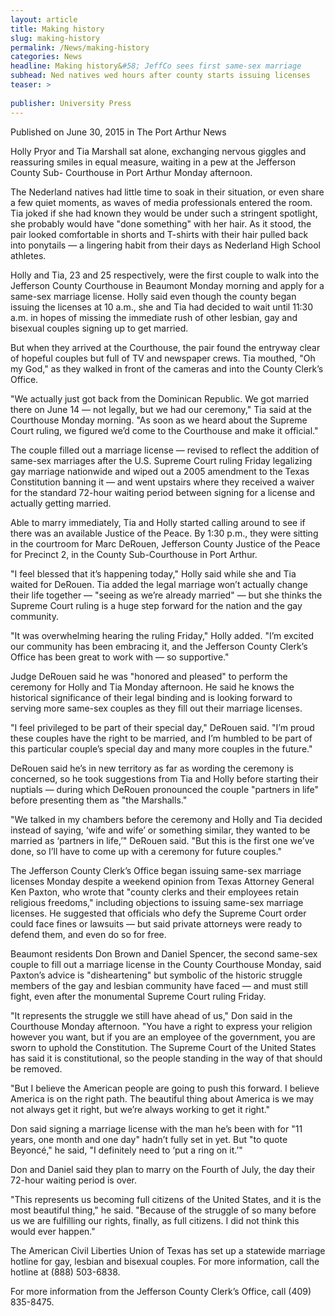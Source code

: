 ```yaml
---
layout: article
title: Making history
slug: making-history
permalink: /News/making-history
categories: News
headline: Making history&#58; JeffCo sees first same-sex marriage
subhead: Ned natives wed hours after county starts issuing licenses
teaser: >
  
publisher: University Press
---
```


Published on June 30, 2015 in The Port Arthur News

Holly Pryor and Tia Marshall sat alone, exchanging nervous giggles and reassuring smiles in equal measure, waiting in a pew at the Jefferson County Sub- Courthouse in Port Arthur Monday afternoon.

The Nederland natives had little time to soak in their situation, or even share a few quiet moments, as waves of media professionals entered the room. Tia joked if she had known they would be under such a stringent spotlight, she probably would have "done something" with her hair. As it stood, the pair looked comfortable in shorts and T-shirts with their hair pulled back into ponytails — a lingering habit from their days as Nederland High School athletes.

Holly and Tia, 23 and 25 respectively, were the first couple to walk into the Jefferson County Courthouse in Beaumont Monday morning and apply for a same-sex marriage license. Holly said even though the county began issuing the licenses at 10 a.m., she and Tia had decided to wait until 11:30 a.m. in hopes of missing the immediate rush of other lesbian, gay and bisexual couples signing up to get married.

But when they arrived at the Courthouse, the pair found the entryway clear of hopeful couples but full of TV and newspaper crews. Tia mouthed, "Oh my God," as they walked in front of the cameras and into the County Clerk’s Office.

"We actually just got back from the Dominican Republic. We got married there on June 14 — not legally, but we had our ceremony," Tia said at the Courthouse Monday morning. "As soon as we heard about the Supreme Court ruling, we figured we’d come to the Courthouse and make it official."

The couple filled out a marriage license — revised to reflect the addition of same-sex marriages after the U.S. Supreme Court ruling Friday legalizing gay marriage nationwide and wiped out a 2005 amendment to the Texas Constitution banning it — and went upstairs where they received a waiver for the standard 72-hour waiting period between signing for a license and actually getting married.

Able to marry immediately, Tia and Holly started calling around to see if there was an available Justice of the Peace. By 1:30 p.m., they were sitting in the courtroom for Marc DeRouen, Jefferson County Justice of the Peace for Precinct 2, in the County Sub-Courthouse in Port Arthur.

"I feel blessed that it’s happening today," Holly said while she and Tia waited for DeRouen. Tia added the legal marriage won’t actually change their life together — "seeing as we’re already married" — but she thinks the Supreme Court ruling is a huge step forward for the nation and the gay community.

"It was overwhelming hearing the ruling Friday," Holly added. "I’m excited our community has been embracing it, and the Jefferson County Clerk’s Office has been great to work with — so supportive."

Judge DeRouen said he was "honored and pleased" to perform the ceremony for Holly and Tia Monday afternoon. He said he knows the historical significance of their legal binding and is looking forward to serving more same-sex couples as they fill out their marriage licenses.

"I feel privileged to be part of their special day," DeRouen said. "I’m proud these couples have the right to be married, and I’m humbled to be part of this particular couple’s special day and many more couples in the future."

DeRouen said he’s in new territory as far as wording the ceremony is concerned, so he took suggestions from Tia and Holly before starting their nuptials — during which DeRouen pronounced the couple "partners in life" before presenting them as "the Marshalls."

"We talked in my chambers before the ceremony and Holly and Tia decided instead of saying, ‘wife and wife’ or something similar, they wanted to be married as ‘partners in life,’" DeRouen said. "But this is the first one we’ve done, so I’ll have to come up with a ceremony for future couples."

The Jefferson County Clerk’s Office began issuing same-sex marriage licenses Monday despite a weekend opinion from Texas Attorney General Ken Paxton, who wrote that "county clerks and their employees retain religious freedoms," including objections to issuing same-sex marriage licenses. He suggested that officials who defy the Supreme Court order could face fines or lawsuits — but said private attorneys were ready to defend them, and even do so for free.

Beaumont residents Don Brown and Daniel Spencer, the second same-sex couple to fill out a marriage license in the County Courthouse Monday, said Paxton’s advice is "disheartening" but symbolic of the historic struggle members of the gay and lesbian community have faced — and must still fight, even after the monumental Supreme Court ruling Friday.

"It represents the struggle we still have ahead of us," Don said in the Courthouse Monday afternoon. "You have a right to express your religion however you want, but if you are an employee of the government, you are sworn to uphold the Constitution. The Supreme Court of the United States has said it is constitutional, so the people standing in the way of that should be removed.

"But I believe the American people are going to push this forward. I believe America is on the right path. The beautiful thing about America is we may not always get it right, but we’re always working to get it right."

Don said signing a marriage license with the man he’s been with for "11 years, one month and one day" hadn’t fully set in yet. But "to quote Beyoncé," he said, "I definitely need to ‘put a ring on it.’"

Don and Daniel said they plan to marry on the Fourth of July, the day their 72-hour waiting period is over.

"This represents us becoming full citizens of the United States, and it is the most beautiful thing," he said. "Because of the struggle of so many before us we are fulfilling our rights, finally, as full citizens. I did not think this would ever happen."

The American Civil Liberties Union of Texas has set up a statewide marriage hotline for gay, lesbian and bisexual couples. For more information, call the hotline at \(888\) 503-6838.

For more information from the Jefferson County Clerk’s Office, call \(409\) 835-8475.



